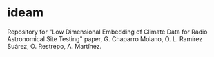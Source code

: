 # ideam

Repository for "Low Dimensional Embedding of Climate Data for Radio Astronomical Site Testing" paper, G. Chaparro Molano, O. L. Ramírez Suárez, O. Restrepo, A. Martínez.
